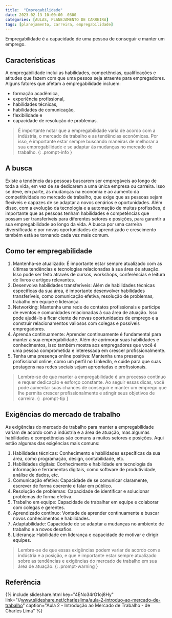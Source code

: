 ```yaml
---
title:  "Empregabilidade"
date: 2023-02-13 10:00:00 -0300
categories: [AULAS, PLANEJAMENTO DE CARREIRA]
tags: [planejamento, carreira, empregabilidade]
---
```

Empregabilidade é a capacidade de uma pessoa de conseguir e manter um emprego.

## Características

A empregabilidade inclui as habilidades, competências, qualificações e atitudes que fazem com que uma pessoa seja atraente para empregadores. Alguns fatores que afetam a empregabilidade incluem:

- formação acadêmica,
- experiência profissional,
- habilidades técnicas,
- habilidades de comunicação,
- flexibilidade e
- capacidade de resolução de problemas.

> É importante notar que a empregabilidade varia de acordo com a indústria, o mercado de trabalho e as tendências econômicas. Por isso, é importante estar sempre buscando maneiras de melhorar a sua empregabilidade e se adaptar às mudanças no mercado de trabalho.
{: .prompt-info }

## A busca

 Existe a tendência das pessoas buscarem ser empregáveis ao longo de toda a vida, em vez de se dedicarem a uma única empresa ou carreira. Isso se deve, em parte, às mudanças na economia e ao aumento da competitividade no mercado de trabalho, que exige que as pessoas sejam flexíveis e capazes de se adaptar a novos cenários e oportunidades. Além disso, com a evolução da tecnologia e a automação de muitas profissões, é importante que as pessoas tenham habilidades e competências que possam ser transferíveis para diferentes setores e posições, para garantir a sua empregabilidade ao longo da vida. A busca por uma carreira diversificada e por novas oportunidades de aprendizado e crescimento também está se tornando cada vez mais comum.

## Como ter empregabilidade

1. Mantenha-se atualizado: É importante estar sempre atualizado com as últimas tendências e tecnologias relacionadas à sua área de atuação. Isso pode ser feito através de cursos, workshops, conferências e leitura de livros e artigos relevantes.
2. Desenvolva habilidades transferíveis: Além de habilidades técnicas específicas da sua área, é importante desenvolver habilidades transferíveis, como comunicação efetiva, resolução de problemas, trabalho em equipe e liderança.
3. Networking: Mantenha uma rede de contatos profissionais e participe de eventos e comunidades relacionadas à sua área de atuação. Isso pode ajudá-lo a ficar ciente de novas oportunidades de emprego e a construir relacionamentos valiosos com colegas e possíveis empregadores.
4. Aprenda continuamente: Aprender continuamente é fundamental para manter a sua empregabilidade. Além de aprimorar suas habilidades e conhecimentos, isso também mostra aos empregadores que você é uma pessoa comprometida e interessada em crescer profissionalmente.
5. Tenha uma presença online positiva: Mantenha uma presença profissional online, como um perfil no LinkedIn, e cuide para que suas postagens nas redes sociais sejam apropriadas e profissionais.

> Lembre-se de que manter a empregabilidade é um processo contínuo e requer dedicação e esforço constante. Ao seguir essas dicas, você pode aumentar suas chances de conseguir e manter um emprego que lhe permita crescer profissionalmente e atingir seus objetivos de carreira.
{: .prompt-tip }

## Exigências do mercado de trabalho

As exigências do mercado de trabalho para manter a empregabilidade variam de acordo com a indústria e a área de atuação, mas algumas habilidades e competências são comuns a muitos setores e posições. Aqui estão algumas das exigências mais comuns:

1. Habilidades técnicas: Conhecimento e habilidades específicas da sua área, como programação, design, contabilidade, etc.
2. Habilidades digitais: Conhecimento e habilidade em tecnologia da informação e ferramentas digitais, como software de produtividade, análise de dados, etc.
3. Comunicação efetiva: Capacidade de se comunicar claramente, escrever de forma coerente e falar em público.
4. Resolução de problemas: Capacidade de identificar e solucionar problemas de forma efetiva.
5. Trabalho em equipe: Capacidade de trabalhar em equipe e colaborar com colegas e gerentes.
6. Aprendizado contínuo: Vontade de aprender continuamente e buscar novos conhecimentos e habilidades.
7. Adaptabilidade: Capacidade de se adaptar a mudanças no ambiente de trabalho e a novos desafios.
8. Liderança: Habilidade em liderança e capacidade de motivar e dirigir equipes.

> Lembre-se de que essas exigências podem variar de acordo com a indústria e a posição, e que é importante estar sempre atualizado sobre as tendências e exigências do mercado de trabalho em sua área de atuação.
{: .prompt-warning }

## Referência

{% include slideshare.html
 key="4ENo34rO1oj8Hy"
 link="//www.slideshare.net/charleslima/aula-2-introduo-ao-mercado-de-trabalho"
 caption="Aula 2 - Introdução ao Mercado de Trabalho - de Charles Lima"
 %}

